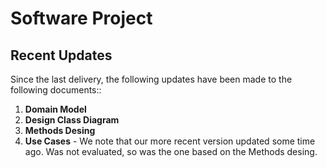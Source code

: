 # Software Project

## Recent Updates

Since the last delivery, the following updates have been made to the following documents::

1. **Domain Model**
2. **Design Class Diagram**
3. **Methods Desing**
4. **Use Cases** - We note that our more recent version updated some time ago. Was not evaluated, so was the one based on the Methods desing.
